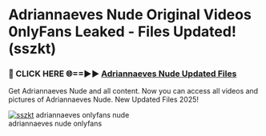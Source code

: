 # Adriannaeves Nude Original Videos 0nlyFans Leaked - Files Updated! (sszkt)

<h3>🔴 CLICK HERE 🌐==►► <a href="https://tinyurl.com/yrmya6cz" rel="nofollow">Adriannaeves Nude Updated Files</a></h3>

Get Adriannaeves Nude and all content. Now you can access all videos and pictures of Adriannaeves Nude. New Updated Files 2025!

[![sszkt](https://i.imgur.com/FMdXYCs.gif)](https://tinyurl.com/yrmya6cz)
adriannaeves onlyfans nude<br>
adriannaeves nude onlyfans